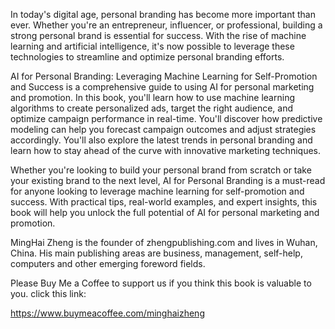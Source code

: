
In today's digital age, personal branding has become more important than ever. Whether you're an entrepreneur, influencer, or professional, building a strong personal brand is essential for success. With the rise of machine learning and artificial intelligence, it's now possible to leverage these technologies to streamline and optimize personal branding efforts.

AI for Personal Branding: Leveraging Machine Learning for Self-Promotion and Success is a comprehensive guide to using AI for personal marketing and promotion. In this book, you'll learn how to use machine learning algorithms to create personalized ads, target the right audience, and optimize campaign performance in real-time. You'll discover how predictive modeling can help you forecast campaign outcomes and adjust strategies accordingly. You'll also explore the latest trends in personal branding and learn how to stay ahead of the curve with innovative marketing techniques.

Whether you're looking to build your personal brand from scratch or take your existing brand to the next level, AI for Personal Branding is a must-read for anyone looking to leverage machine learning for self-promotion and success. With practical tips, real-world examples, and expert insights, this book will help you unlock the full potential of AI for personal marketing and promotion.

MingHai Zheng is the founder of zhengpublishing.com and lives in Wuhan, China. His main publishing areas are business, management, self-help, computers and other emerging foreword fields.

Please Buy Me a Coffee to support us if you think this book is valuable to you. click this link:

https://www.buymeacoffee.com/minghaizheng
